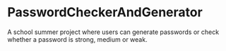 # PasswordCheckerAndGenerator
A school summer project where users can generate passwords or check whether a password is strong, medium or weak. 
